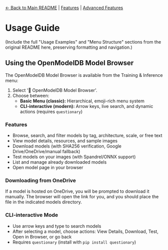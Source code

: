 [//]: # "Navigation"

[← Back to Main README](../README.md) | [Features](features.md) | [Advanced Features](advanced.md)

# Usage Guide

(Include the full "Usage Examples" and "Menu Structure" sections from the original README here, preserving formatting and navigation.)

## Using the OpenModelDB Model Browser

The OpenModelDB Model Browser is available from the Training & Inference menu:

1. Select '🧠 OpenModelDB Model Browser'.
2. Choose between:
   - **Basic Menu (classic):** Hierarchical, emoji-rich menu system
   - **CLI-interactive (modern):** Arrow keys, live search, and dynamic actions (requires `questionary`)

### Features

- Browse, search, and filter models by tag, architecture, scale, or free text
- View model details, resources, and sample images
- Download models (with SHA256 verification, Google Drive/OneDrive/manual fallback)
- Test models on your images (with Spandrel/ONNX support)
- List and manage already downloaded models
- Open model page in your browser

### Downloading from OneDrive

If a model is hosted on OneDrive, you will be prompted to download it manually. The browser will open the link for you, and you should place the file in the indicated models directory.

### CLI-interactive Mode

- Use arrow keys and type to search models
- After selecting a model, choose actions: View Details, Download, Test, Open in Browser, or go back
- Requires `questionary` (install with `pip install questionary`)
